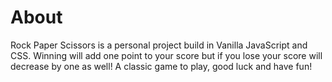 # About
Rock Paper Scissors is a personal project build in Vanilla JavaScript and CSS. Winning will add one point to your score but if you lose your score will decrease by one as well! A classic game to play, good luck and have fun!
